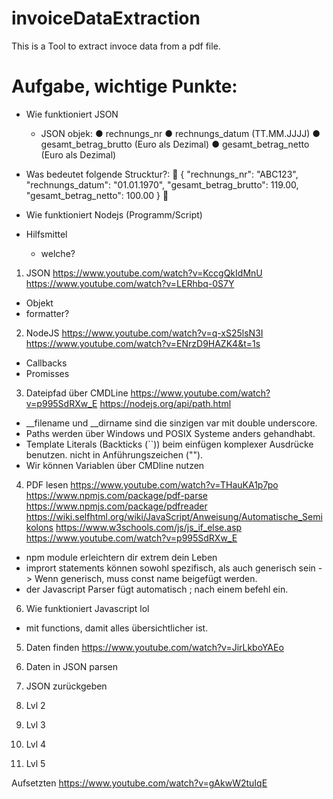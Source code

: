 # invoiceDataExtraction
This is a Tool to extract invoce data from a pdf file.



# Aufgabe, wichtige Punkte:
- Wie funktioniert JSON
  - JSON objek:
        ● rechnungs_nr
        ● rechnungs_datum (TT.MM.JJJJ)
        ● gesamt_betrag_brutto (Euro als Dezimal)
        ● gesamt_betrag_netto (Euro als Dezimal)



- Was bedeutet folgende Strucktur?:

{
  "rechnungs_nr": "ABC123",
  "rechnungs_datum": "01.01.1970",
  "gesamt_betrag_brutto": 119.00,
  "gesamt_betrag_netto": 100.00
}



- Wie funktioniert Nodejs (Programm/Script)

- Hilfsmittel
    - welche?





1. JSON
https://www.youtube.com/watch?v=KccgQkIdMnU
https://www.youtube.com/watch?v=LERhbq-0S7Y 
- Objekt
- formatter?


2. NodeJS
https://www.youtube.com/watch?v=q-xS25lsN3I
https://www.youtube.com/watch?v=ENrzD9HAZK4&t=1s

- Callbacks
- Promisses


3. Dateipfad über CMDLine
https://www.youtube.com/watch?v=p995SdRXw_E
https://nodejs.org/api/path.html

- __filename und __dirname sind die sinzigen var mit double underscore.
- Paths werden über Windows und POSIX Systeme anders gehandhabt.
- Template Literals (Backticks (``)) beim einfügen komplexer Ausdrücke benutzen. nicht in Anführungszeichen ("").
- Wir können Variablen über CMDline nutzen


4. PDF lesen
https://www.youtube.com/watch?v=THauKA1p7po
https://www.npmjs.com/package/pdf-parse
https://www.npmjs.com/package/pdfreader
https://wiki.selfhtml.org/wiki/JavaScript/Anweisung/Automatische_Semikolons
https://www.w3schools.com/js/js_if_else.asp
https://www.youtube.com/watch?v=p995SdRXw_E

- npm module erleichtern dir extrem dein Leben
- imprort statements können sowohl spezifisch, als auch generisch sein
  -> Wenn generisch, muss const name beigefügt werden.
- der Javascript Parser fügt automatisch ; nach einem befehl ein.


6. Wie funktioniert Javascript lol
- mit functions, damit alles übersichtlicher ist.


5. Daten finden
https://www.youtube.com/watch?v=JirLkboYAEo


6. Daten in JSON parsen


7. JSON zurückgeben

8. Lvl 2

8. Lvl 3

8. Lvl 4

8. Lvl 5




Aufsetzten
https://www.youtube.com/watch?v=gAkwW2tuIqE 